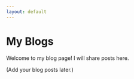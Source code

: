```yaml
---
layout: default
---
```


# My Blogs

Welcome to my blog page! I will share posts here.

(Add your blog posts later.)
